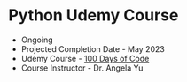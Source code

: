 # Python Udemy Course

- Ongoing
- Projected Completion Date - May 2023
- Udemy Course - [100 Days of Code](https://www.udemy.com/course/100-days-of-code/)
- Course Instructor - Dr. Angela Yu

